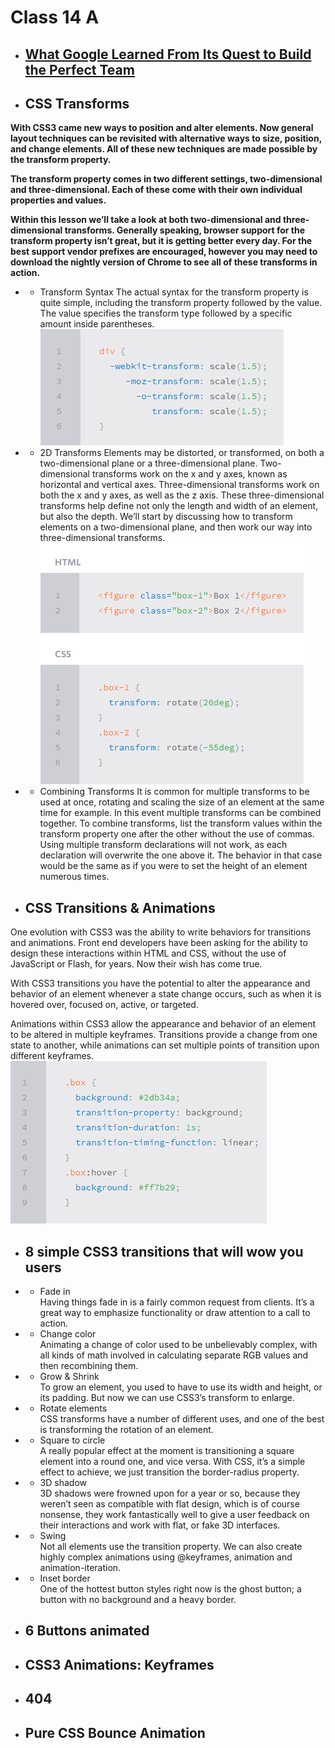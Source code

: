 # Class 14 A
* ## [What Google Learned From Its Quest to Build the Perfect Team](https://alkhateeb49.github.io/reading-notes-201/class-14b)

* ## CSS Transforms
**With CSS3 came new ways to position and alter elements. Now general layout techniques can be revisited with alternative ways to size, position, and change elements. All of these new techniques are made possible by the transform property.**

**The transform property comes in two different settings, two-dimensional and three-dimensional. Each of these come with their own individual properties and values.**

**Within this lesson we’ll take a look at both two-dimensional and three-dimensional transforms. Generally speaking, browser support for the transform property isn’t great, but it is getting better every day. For the best support vendor prefixes are encouraged, however you may need to download the nightly version of Chrome to see all of these transforms in action.**

* * Transform Syntax
The actual syntax for the transform property is quite simple, including the transform property followed by the value. The value specifies the transform type followed by a specific amount inside parentheses.
![transform](img/transform.png "transform")

* * 2D Transforms
Elements may be distorted, or transformed, on both a two-dimensional plane or a three-dimensional plane. Two-dimensional transforms work on the x and y axes, known as horizontal and vertical axes. Three-dimensional transforms work on both the x and y axes, as well as the z axis. These three-dimensional transforms help define not only the length and width of an element, but also the depth. We’ll start by discussing how to transform elements on a two-dimensional plane, and then work our way into three-dimensional transforms.
![transform2](img/transform2.png "transform2")

* * Combining Transforms
It is common for multiple transforms to be used at once, rotating and scaling the size of an element at the same time for example. In this event multiple transforms can be combined together. To combine transforms, list the transform values within the transform property one after the other without the use of commas.
Using multiple transform declarations will not work, as each declaration will overwrite the one above it. The behavior in that case would be the same as if you were to set the height of an element numerous times.

* ## CSS Transitions & Animations
One evolution with CSS3 was the ability to write behaviors for transitions and animations. Front end developers have been asking for the ability to design these interactions within HTML and CSS, without the use of JavaScript or Flash, for years. Now their wish has come true.

With CSS3 transitions you have the potential to alter the appearance and behavior of an element whenever a state change occurs, such as when it is hovered over, focused on, active, or targeted.

Animations within CSS3 allow the appearance and behavior of an element to be altered in multiple keyframes. Transitions provide a change from one state to another, while animations can set multiple points of transition upon different keyframes.
![animations](img/animations.png "animations")


* ## 8 simple CSS3 transitions that will wow you users
* * Fade in<br /> Having things fade in is a fairly common request from clients. It’s a great way to emphasize functionality or draw attention to a call to action.

* * Change color<br /> Animating a change of color used to be unbelievably complex, with all kinds of math involved in calculating separate RGB values and then recombining them.

* * Grow & Shrink<br /> To grow an element, you used to have to use its width and height, or its padding. But now we can use CSS3’s transform to enlarge.

* * Rotate elements<br /> CSS transforms have a number of different uses, and one of the best is transforming the rotation of an element.

* * Square to circle<br /> A really popular effect at the moment is transitioning a square element into a round one, and vice versa. With CSS, it’s a simple effect to achieve, we just transition the border-radius property.

* * 3D shadow<br /> 3D shadows were frowned upon for a year or so, because they weren’t seen as compatible with flat design, which is of course nonsense, they work fantastically well to give a user feedback on their interactions and work with flat, or fake 3D interfaces.

* * Swing<br /> Not all elements use the transition property. We can also create highly complex animations using @keyframes, animation and animation-iteration.

* * Inset border<br /> One of the hottest button styles right now is the ghost button; a button with no background and a heavy border.

* ## 6 Buttons animated

* ## CSS3 Animations: Keyframes

* ## 404

* ## Pure CSS Bounce Animation